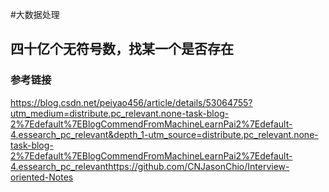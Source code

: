 #大数据处理

## 四十亿个无符号数，找某一个是否存在

### 参考链接
https://blog.csdn.net/peiyao456/article/details/53064755?utm_medium=distribute.pc_relevant.none-task-blog-2%7Edefault%7EBlogCommendFromMachineLearnPai2%7Edefault-4.essearch_pc_relevant&depth_1-utm_source=distribute.pc_relevant.none-task-blog-2%7Edefault%7EBlogCommendFromMachineLearnPai2%7Edefault-4.essearch_pc_relevanthttps://github.com/CNJasonChio/Interview-oriented-Notes
